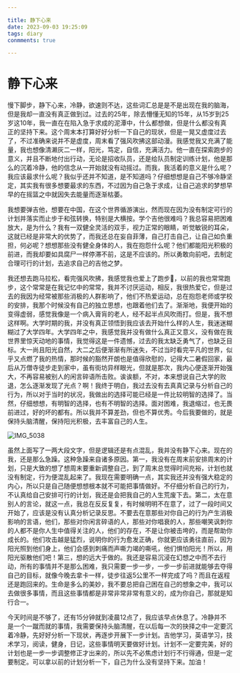 ```yaml
---

title: 静下心来
date: 2023-09-03 19:25:09
tags: diary
conmments: true

---
```


# 静下心来

慢下脚步，静下心来，冷静，欲速则不达，这些词汇总是是不是出现在我的脑海，但是我却一直没有真正做到过。过去的25年，除去懵懂无知的15年，从15岁到25岁这10年，我一直在在陷入急于求成的泥潭中，什么都想做，但是什么都没有真正的坚持下来。这个周末本打算好好分析一下自己的现状，但是一晃又虚度过去了，不过准确来说并不是虚度，周末看了强风吹拂这部动漫。我感觉我又充满了能量，我也想像清濑灰二一样，阳光，笃定，自信，充满活力。他一直在探索跑步的意义，并且不断地付出行动，无论是招收队员，还是给队员制定训练计划，他是那么的沉着冷静，他的信念从一开始就没有动摇过。而我，我活着的意义是什么呢？我应该最求什么呢？我似乎还并不知道，是不知道吗？仔细想想是自己不够冷静坚定，其实我有很多想要最求的东西，不过因为自己急于求成，让自己追求的梦想早早的在摇篮之中就因失去能量而逐渐枯萎。

我想要弹吉他，想要在中国，在这个世界循游演出，然而现在因为没有制定可行的计划并落实而止步于和弦转换，特别是大横按。学个吉他很难吗？我总容易把困难放大，是为什么？我有一双健全灵活的双手，视力正常的眼睛，听觉敏锐的耳朵，这就已经是非常大的优势了，而我还总在妄自菲薄，自己打击自己，让自己如负重担，何必呢？想想那些没有健全身体的人，我在抱怨什么呢？他们都能阳光积极的前进，而我却要如具腐尸一样停滞不前，这是不应该的。所以勇敢向前吧，去制定合理可行的计划，去追求自己的吉他之梦。

我还想去跑马拉松，看完强风吹拂，我感觉我也爱上了跑步🏃，以前的我也常常跑步，这个常常是在我记忆中的常常，我并不讨厌运动，相反，我很热爱它，但是过去的我因为经常被那些消极的人群影响了，他们不热爱运动，总在抱怨老师或学校的安排，我那个时候没有自己的独立思想，也跟着他们去了。渐渐地，我便开始的变得虚弱，感觉我像是一个病入膏肓的老人，经不起半点风吹雨打。但是，我不想这样啊。大学时期的我，并没有真正领悟到我应该去开始什么样的人生，我迷迷糊糊过了大学四年。大学四年之中，我感觉我并没有做什么真正又意义，没有做在我世界里惊天动地的事情，我觉得这是一件遗憾，过去的我太缺乏勇气了，也缺乏目标。大一尚且阳光自然，大二之后便渐渐有所迷失，不过当时看完平凡的世界，似乎又点燃了我的热情，那时候的豁然开朗也是值得欣慰的，记得大二暑假回家，最后从万僧寺徒步走到家中，虽有街坊异样眼光，但就是那次，我内心便逐渐开始强大，不再容易被别人的闲言碎语所击败。诶诶额，不对，本来想说自己大学的败退，怎么逐渐发现了光点？啊！我终于明白，我过去没有去真真记录与分析自己的行为，所以对于当时的状况，我做出的选择可能已经是一件比较明智的选择了。当然，仔细想想，有明智的选择，也有不明智的选择。面对困难，我退缩过，也无畏前进过，好的坏的都有。所以我并不算差劲，但也不算优秀。今后我要做的，就是保持头脑清醒，保持阳光积极，去丰富自己的人生。

![IMG_5038](/Users/fei/Desktop/Learn_Space/gitrepo/blog/myblog/source/_posts/assets/IMG_5038.jpeg)

虽然上面写了一两大段文字，但是逻辑还是有点混乱，我并没有静下心来。现在的我，还是那么急躁。这种急躁来自诸多原因。第一，我没有在周末前安排周末的计划，只是大致的想了想周末要重新调整自己，到了周末总觉得时间充裕，计划也就没有制定，行为便混乱起来了。我现在需要明确一点，其实我还并没有强大稳定的内心，所以只是自己随便想想根本就不可能把事情做好。不仔细分析自己的行为，不认真给自己安排可行的计划，我还是会把我自己的人生荒废下去。第二，太在意别人的言论，就这一点，我总在反反复复，有时候明明不在意了，过了一段时间又开始了，应该是没有认真分析记录反思。不要去在意那些对你自己的行为产生消极影响的言语，他们，那些对你闲言碎语的人，那些对你唱衰的人，那些嘲笑讽刺你的人都不是你人生中值得关注的人，他们的存在，不是让你被击垮的，而是帮助你成长的。他们攻击越是猛烈，说明你的行为愈发正确，你就更应该勇往直前，因为阳光照到他们身上，他们会感到刺痛而声嘶力竭的嘶吼，他们惧怕阳光！所以，用阳光驱散他们吧！第三，想的远大于做的。我还是容易沉浸在幻想之中而不去行动，所有的事情并不是那么困难，我只需要一步一步，一步一步前进就能够去夺得自己的目标，就像今晚去拿卡一样，徒步往返5公里不一样完成了吗？而且在返程还是跑回来的。生命是多么的美妙，我不要总把自己困在自己的想象之中，我可以去做很多事情，而且这些事情都是非常非常非常有意义的，成为你自己，那就是知行合一。

今天时间是不够了，还有15分钟就到凌晨12点了，我应该早点休息了。冷静并不是一个一蹴而就的事情，我需要保持头脑清醒，在以后每一次的抉择之中一定要沉着冷静，先好好分析一下现状，再逐步开展下一步计划。吉他学习，英语学习，技术学习，阅读，健身，日记，这些事情明天要做好计划。计划不一定要完美，好的计划也是一步一步调整修正才出来的，所以先不必焦虑计划行不行得通，但是一定要制定。可以拿以前的计划分析一下，自己为什么没有坚持下来。加油！

